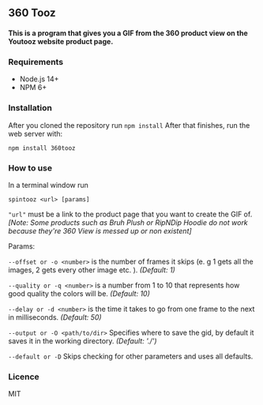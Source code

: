 ## 360 Tooz

#### This is a program that gives you a GIF from the 360 product view on the Youtooz website product page.

### Requirements
 - Node.js 14+
 - NPM 6+
### Installation

After you cloned the repository run `npm install`
After that finishes, run the web server with:

```
npm install 360tooz
```

### How to use
In a terminal window run
```
spintooz <url> [params]
```

`"url"` must be a link to the product page that you want to create the GIF of. 
*[Note: Some products such as Bruh Plush or RipNDip Hoodie do not work because they're 360 View is messed up or non existent]*

Params:

`--offset or -o <number>` is the number of frames it skips (e. g 1 gets all the images, 2 gets every other image etc. ). *(Default: 1)*

`--quality or -q <number>` is a number from 1 to 10 that represents how good quality the colors will be. *(Default: 10)*

`--delay or -d <number>` is the time it takes to go from one frame to the next in milliseconds. *(Default: 50)*

`--output or -O <path/to/dir>` Specifies where to save the gid, by default it saves it in the working directory. *(Default: './')*

`--default or -D` Skips checking for other parameters and uses all defaults.

### Licence
MIT
